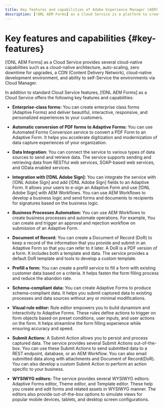 ```yaml
---
title: Key features and capabilities of Adobe Experience Manager (AEM) Forms as a Cloud Service 
description: [!DNL AEM Forms] as a Cloud Service is a platform to create, manage, publish enterprise-class forms and business processes.
---
```


<!-- # Introduction to [!DNL AEM Forms] as a Cloud Service {#overview}

Adobe Experience Manager Formsas a Cloud Service offers a cloud-native, Platform as a Service (PaaS) solution for businesses to create, manage, publish, and update complex digital forms while integrating submitted data with back-end processes, business rules, and saving data in an external data store. The service is always current, always available, and always learning.

You can use the service to create and rollout  interactive and engaging digital forms. For example, an organization is looking to digitize their customer enrollment journey. They have multiple data sources with existing customer data, they are looking to pre-populate forms, add e-sign their forms, and archive filled forms as PDF files. Besides, the organization has multiple print forms (PDF forms), they are also looking to convert all of their print forms to digital forms.

The organization can use [!DNL AEM Forms] as a Cloud Service to create digital forms, connect forms to existing data sources, integrate forms with [!DNL Adobe Sign] to add e-signatures to forms, and generate Document of Record (DoR) to archive filled forms as PDF files. The organization can also use the service to convert their existing PDF forms to digital forms. 

An organization can sign up for [!DNL AEM Forms] as a Cloud Service and start using all these features without waiting to buy and set up a local infrastructure. The service also frees the organizations from the cycle of upgrades as it is always up to date and always offers the latest feature.  -->

# Key features and capabilities {#key-features}

[!DNL AEM Forms] as a Cloud Service provides several cloud-native capabilities such as a cloud-native architecture, auto-scaling, zero downtime for upgrades, a CDN (Content Delivery Network), cloud-native development environment, and ability to self-Service the environments via Cloud Manager. 

In addition to standard Cloud Service features, [!DNL AEM Forms] as a Cloud Service offers the following key features and capabilities:

* **Enterprise-class forms:** You can create enterprise class forms (Adaptive Forms) and deliver beautiful, interactive, responsive, and personalized experiences to your customers. <!-- These forms change behavior and appearance based on the underlying device. You can also use themes and templates with Adaptive Forms to mandate a uniform structure and appearance for all the forms of an organization or a department.-->  

* **Automatic conversion of PDF forms to Adaptive Forms:** You can use Automated Forms Conversion service to convert a PDF Form to an Adaptive Form. It helps you accelerate digitization and modernization of data capture experiences of your organization.

* **Data Integration:** You can connect the service to various types of data sources to send and retrieve data. The service supports sending and retrieving data from RESTful web services, SOAP-based web services, and OData enabled services.

* **Integration with [!DNL Adobe Sign]:** You can integrate the service with [!DNL Adobe Sign] and add [!DNL Adobe Sign] fields to an Adaptive Form. It allows your users to e-sign an Adaptive Form and use [!DNL Adobe Sign] with AEM Workflows. You can use AEM Workflows to develop a business logic and send forms and documents to recipients for signatures based on the business logic.

* **Business Processes Automation:** You can use AEM Workflows to create business processes and automate operations. For example, You can create and trigger an approval and rejection workflow on submission of an Adaptive Form. 

* **Document of Record:** You can create a Document of Record (DoR) to keep a record of the information that you provide and submit in an Adaptive Form so that you can refer to it later. A DoR is a PDF version of a form. It includes both a template and data. The service provides a default DoR template and tools to develop a custom template.

* **Prefill a form:** You can create a prefill service to fill a form with existing customer data based on a criteria. It helps fasten the form filling process and reduce the abandon rate.

* **Schema-compliant data:** You can create Adaptive Forms to produce schema-compliant data. It helps you submit captured data to existing processes and data sources without any or minimal modifications.

* **Visual rule editor:** Rule editor empowers you to build dynamism and interactivity to Adaptive Forms. These rules define actions to trigger on form objects based on preset conditions, user inputs, and user actions on the form. It helps  streamline the form filling experience while ensuring accuracy and speed.

* **Submit Actions:** A Submit Action allows you to persist and process captured data. The service provides several Submit Actions out-of-the-box. You can use these Submit Actions to send submitted data to a REST endpoint, database, or an AEM Workflow. You can also email submitted data along with attachments and Document of Record(DoR). You can also develop a custom Submit Action to perform an action specific to your business.

* **WYSIWYG editors:** The service provides several WYSIWYG editors: Adaptive Forms editor, Theme editor, and Template editor. These help you create and edit forms and related assets in WYSIWYG manner. The editors also provide out-of-the-box options to simulate views for popular mobile devices, tablets, and desktop screen configurations.

<!-- * **Emulators:** You can view an Adaptive Form in an in-built emulator. It helps you simulate how an Adaptive Form appears on different devices to an end user. It provides out-of-the-box options to simulate views for popular mobile devices, tablets, and desktop screen configurations. 

In addition to standard AEM Forms features, [!DNL AEM Forms] as a Cloud Service provides several cloud-native capabilities such as a cloud-native architecture, auto-scaling, zero downtime for upgrades, a CDN (Content Delivery Network), cloud-native development environment, and ability to self-Service the environments via Cloud Manager. -->
